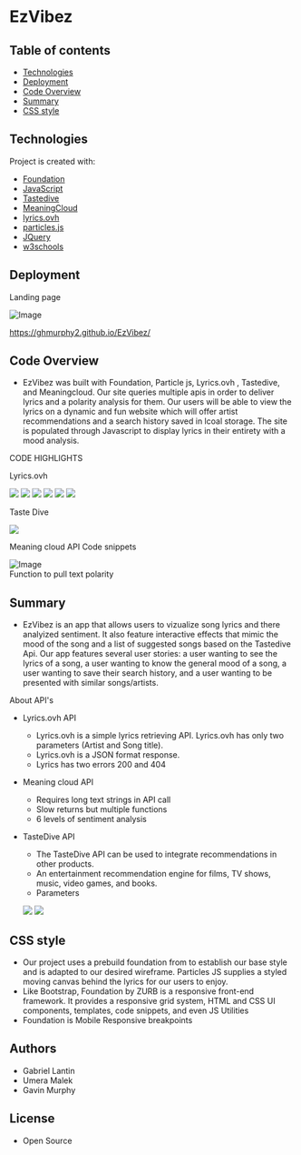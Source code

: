 # EzVibez

## Table of contents

- [Technologies](#Technologies)
- [Deployment](#Deployment)
- [Code Overview](#Code-Overview)
- [Summary](#Summary)
- [CSS style](#CSS-style)

## Technologies

Project is created with:

- [Foundation](https://get.foundation/)
- [JavaScript](https://www.javascript.com/)
- [Tastedive](https://tastedive.com/)
- [MeaningCloud](https://www.meaningcloud.com/)
- [lyrics.ovh](https://lyrics.ovh/)
- [particles.js](https://github.com/VincentGarreau/particles.js/)
- [JQuery](https://jquery.com/)
- [w3schools](https://www.w3schools.com/)


## Deployment

Landing page 

![Image](./assets/img/landingpage.png)

https://ghmurphy2.github.io/EzVibez/

## Code Overview

- EzVibez was built with Foundation, Particle js, Lyrics.ovh , Tastedive, and Meaningcloud. Our site queries multiple apis in order to deliver lyrics and a polarity analysis for them. Our users will be able to view the lyrics on a dynamic and fun website which will offer artist recommendations and a search history saved in lcoal storage. The site is populated through Javascript to display lyrics in their entirety with a mood analysis. 

CODE HIGHLIGHTS

Lyrics.ovh



![](./assets/img/photo3.png)
![](./assets/img/photo4.png)
![](./assets/img/photo5.png)
![](./assets/img/photo6.png)
![](./assets/img/codehighlight1.gif)
![](./assets/img/codehighlight2.gif)


Taste Dive 

![](./assets/img/photo7.png)






Meaning cloud API Code snippets

![Image](./assets/img/meaningful.png)  
Function to pull text polarity

## Summary

- EzVibez is an app that allows users to vizualize song lyrics and there analyized sentiment. It also feature interactive effects that mimic the mood of the song and a list of suggested songs based on the Tastedive Api. Our app features several user stories: a user wanting to see the lyrics of a song, a user wanting to know the general mood of a song, a user wanting to save their search history, and a user wanting to be presented with similar songs/artists.

About API's

- Lyrics.ovh API
    - Lyrics.ovh is a simple lyrics retrieving API. Lyrics.ovh has only two parameters (Artist and Song title). 
    - Lyrics.ovh is a JSON format response. 
    - Lyrics has two errors 200 and 404


- Meaning cloud API
    - Requires long text strings in API call
    - Slow returns but multiple functions
    - 6 levels of sentiment analysis

   

- TasteDive API
    - The TasteDive API can be used to integrate recommendations in other products.
    - An entertainment recommendation engine for films, TV shows, music, video games, and books.
    - Parameters 
    
    ![](./assets/img/photo1.png)
    ![](./assets/img/photo2.png)


## CSS style

- Our project uses a prebuild foundation from to establish our base style and is adapted to our desired wireframe. Particles JS supplies a styled moving canvas behind the lyrics for our users to enjoy. 
- Like Bootstrap, Foundation by ZURB is a responsive front-end framework. It provides a responsive grid system, HTML and CSS UI components, templates, code snippets, and even JS Utilities
- Foundation is Mobile Responsive breakpoints 
 


## Authors

- Gabriel Lantin
- Umera Malek
- Gavin Murphy

## License

- Open Source
